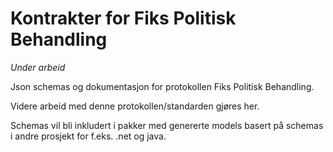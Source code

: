 # Kontrakter for Fiks Politisk Behandling

*Under arbeid*

Json schemas og dokumentasjon for protokollen Fiks Politisk Behandling.

Videre arbeid med denne protokollen/standarden gjøres her. 

Schemas vil bli inkludert i pakker med genererte models basert på schemas i andre prosjekt for f.eks. .net og java. 

